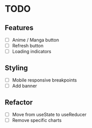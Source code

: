 # TODO

## Features

- [ ] Anime / Manga button
- [ ] Refresh button
- [ ] Loading indicators

## Styling

- [ ] Mobile responsive breakpoints
- [ ] Add banner

## Refactor

- [ ] Move from useState to useReducer
- [ ] Remove specific charts
